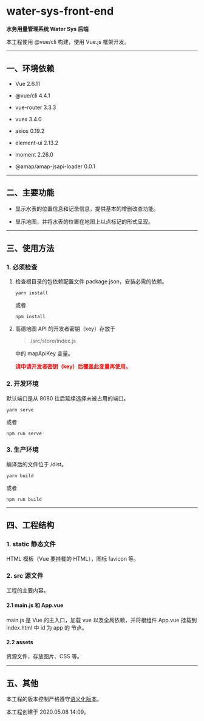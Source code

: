 # water-sys-front-end

**水务用量管理系统 Water Sys 后端**

本工程使用 @vue/cli 构建，使用 Vue.js 框架开发。

---

## 一、环境依赖

- Vue 2.6.11

- @vue/cli 4.4.1

- vue-router 3.3.3

- vuex 3.4.0

- axios 0.19.2

- element-ui 2.13.2

- moment 2.26.0

- @amap/amap-jsapi-loader 0.0.1

---

## 二、主要功能

- 显示水表的位置信息和记录信息，提供基本的增删改查功能。

- 显示地图，并将水表的位置在地图上以点标记的形式呈现。

---

## 三、使用方法

### 1. 必须检查

1. 检查根目录的包依赖配置文件 package.json，安装必需的依赖。

   ```
   yarn install
   ```

   或者

   ```
   npm install
   ```

2. 高德地图 API 的开发者密钥（key）存放于

   > /src/store/index.js

   中的 mapApiKey 变量。

   **<span style="color: red">请申请开发者密钥（key）后覆盖此变量再使用。</span>**

### 2. 开发环境

默认端口是从 8080 往后延续选择未被占用的端口。

```
yarn serve
```

或者

```
npm run serve
```

### 3. 生产环境

编译后的文件位于 /dist。

```
yarn build
```

或者

```
npm run build
```

---

## 四、工程结构

### 1. static 静态文件

HTML 模板（Vue 要挂载的 HTML），图标 favicon 等。

### 2. src 源文件

工程的主要内容。

#### 2.1 main.js 和 App.vue

main.js 是 Vue 的主入口，加载 vue 以及全局依赖，并将根组件 App.vue 挂载到 index.html 中 id 为 app 的 节点。

#### 2.2 assets

资源文件，存放图片、CSS 等。

---

## 五、其他

本工程的版本控制严格遵守[语义化版本](https://semver.org/lang/zh-CN/)。

本工程创建于 2020.05.08 14:09。
